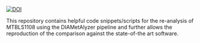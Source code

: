 [![DOI](https://zenodo.org/badge/283517414.svg)](https://zenodo.org/badge/latestdoi/283517414)

This repository contains helpful code snippets/scripts for the re-analysis of MTBLS1108 using the DIAMetAlyzer pipeline and further allows the reproduction of the comparison against the state-of-the art software. 


